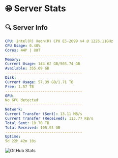 # 🌐 Server Stats
## 🔍 Server Info
```yaml
CPU: Intel(R) Xeon(R) CPU E5-2699 v4 @ 1226.11GHz
CPU Usage: 0.40%
Cores: 44P | 88T
-----------------------------------
Memory:
Current Usage: 144.62 GB/503.74 GB
Available: 355.69 GB
-----------------------------------
Disk:
Current Usage: 57.39 GB/1.71 TB
Free: 1.57 TB
-----------------------------------
GPU:
No GPU detected
-----------------------------------
Network:
Current Transfer (Sent): 13.11 MB/s
Current Transfer (Received): 113.77 KB/s
Total Sent: 10.70 TB
Total Received: 105.93 GB
-----------------------------------
Uptime:
5d 22h 42m 10s
```
![GitHub Stats](https://img.shields.io/badge/Updated-2025-03-13_20:04:59-blue)